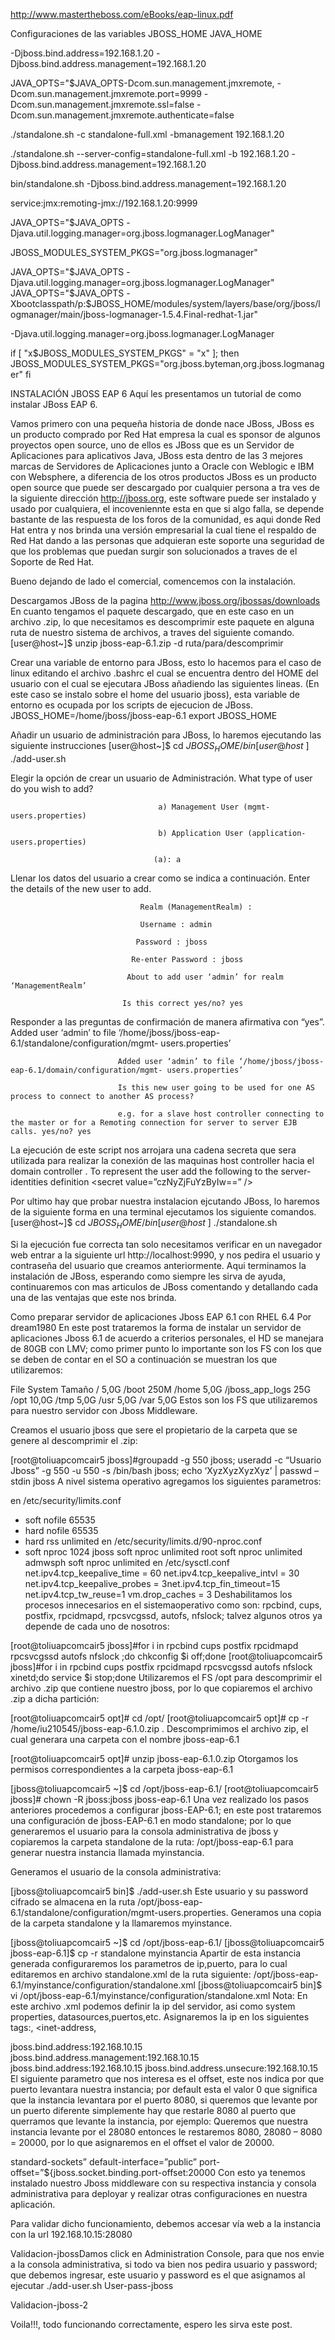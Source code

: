 http://www.mastertheboss.com/eBooks/eap-linux.pdf


Configuraciones de las variables JBOSS_HOME JAVA_HOME

-Djboss.bind.address=192.168.1.20 -Djboss.bind.address.management=192.168.1.20

JAVA_OPTS="$JAVA_OPTS-Dcom.sun.management.jmxremote, -Dcom.sun.management.jmxremote.port=9999 -Dcom.sun.management.jmxremote.ssl=false -Dcom.sun.management.jmxremote.authenticate=false

./standalone.sh -c standalone-full.xml -bmanagement 192.168.1.20

./standalone.sh --server-config=standalone-full.xml -b 192.168.1.20 -Djboss.bind.address.management=192.168.1.20

bin/standalone.sh -Djboss.bind.address.management=192.168.1.20


service:jmx:remoting-jmx://192.168.1.20:9999

JAVA_OPTS="$JAVA_OPTS -Djava.util.logging.manager=org.jboss.logmanager.LogManager"

JBOSS_MODULES_SYSTEM_PKGS="org.jboss.logmanager"

JAVA_OPTS="$JAVA_OPTS -Djava.util.logging.manager=org.jboss.logmanager.LogManager"
JAVA_OPTS="$JAVA_OPTS -Xbootclasspath/p:$JBOSS_HOME/modules/system/layers/base/org/jboss/logmanager/main/jboss-logmanager-1.5.4.Final-redhat-1.jar"

-Djava.util.logging.manager=org.jboss.logmanager.LogManager

if [ "x$JBOSS_MODULES_SYSTEM_PKGS" = "x" ]; then
    JBOSS_MODULES_SYSTEM_PKGS="org.jboss.byteman,org.jboss.logmanager"
fi


INSTALACIÓN JBOSS EAP 6
Aquí les presentamos un tutorial de como instalar JBoss EAP 6.

Vamos primero con una pequeña historia de donde nace JBoss, JBoss es un producto comprado por Red Hat empresa la cual es sponsor de algunos proyectos open source, uno de ellos es JBoss que es un Servidor de Aplicaciones para aplicativos Java, JBoss esta dentro de las 3 mejores marcas de Servidores de Aplicaciones junto a Oracle con Weblogic e IBM con Websphere, a diferencia de los otros productos JBoss es un producto open source que puede ser descargado por cualquier persona a tra ves de la siguiente dirección http://jboss.org, este software puede ser instalado y usado por cualquiera, el incoveniennte esta en que si algo falla, se depende bastante de las respuesta de los foros de la comunidad, es aqui donde Red Hat entra y nos brinda una versión empresarial la cual tiene el respaldo de Red Hat dando a las personas que adquieran este soporte una seguridad de que los problemas que puedan surgir son solucionados a traves de el Soporte de Red Hat.

Bueno dejando de lado el comercial, comencemos con la instalación.


Descargamos JBoss de la pagina http://www.jboss.org/jbossas/downloads
En cuanto tengamos el paquete descargado, que en este caso en un archivo .zip, lo que necesitamos es descomprimir este paquete en alguna ruta de nuestro sistema de archivos, a traves del siguiente comando.
               [user@host~]$ unzip jboss-eap-6.1.zip -d ruta/para/descomprimir

Crear una variable de entorno para JBoss, esto lo hacemos para el caso de linux editando el archivo .bashrc el cual se encuentra dentro del HOME del usuario con el cual se ejecutara  JBoss añadiendo las siguientes lineas. (En este caso se instalo sobre el home del usuario jboss), esta variable de entorno es ocupada por los scripts de ejecucion de JBoss.
               JBOSS_HOME=/home/jboss/jboss-eap-6.1
               export JBOSS_HOME 

Añadir un usuario de administración para JBoss, lo haremos ejecutando las siguiente instrucciones
               [user@host~]$ cd $JBOSS_HOME/bin
               [user@host~]$ ./add-user.sh

Elegir la opción de crear un usuario de Administración.
                                       What type of user do you wish to add?

                                     a) Management User (mgmt-users.properties)

                                     b) Application User (application-users.properties)

                                    (a): a

Llenar los datos del usuario a crear como se indica a continuación.
                                  Enter the details of the new user to add.

                                 Realm (ManagementRealm) :

                                 Username : admin

                                Password : jboss

                               Re-enter Password : jboss

                              About to add user ‘admin’ for realm ‘ManagementRealm’

                             Is this correct yes/no? yes

Responder a las preguntas de confirmación de manera afirmativa con “yes”.
                            Added user ‘admin’ to file ‘/home/jboss/jboss-eap-6.1/standalone/configuration/mgmt- users.properties’

                            Added user ‘admin’ to file ‘/home/jboss/jboss-eap-6.1/domain/configuration/mgmt- users.properties’

                            Is this new user going to be used for one AS process to connect to another AS process?

                            e.g. for a slave host controller connecting to the master or for a Remoting connection for server to server EJB calls. yes/no? yes

La ejecución de este script nos arrojara una cadena secreta que sera utilizada para realizar la conexión de las maquinas host controller hacia el domain controller .
                             To represent the user add the following to the server-identities definition <secret value=”czNyZjFuYzByIw==” />

Por ultimo hay que probar nuestra instalacion ejcutando JBoss, lo haremos de la siguiente forma en una terminal ejecutamos los siguiente comandos.
               [user@host~]$ cd $JBOSS_HOME/bin
               [user@host~]$ ./standalone.sh

Si la ejecución fue correcta tan solo necesitamos verificar en un navegador web entrar a la siguiente url http://localhost:9990, y nos pedira el usuario y contraseña del usuario que creamos anteriormente.
Aqui terminamos la instalación de JBoss, esperando como siempre les sirva de ayuda, continuaremos con mas articulos de JBoss comentando y detallando cada una de las ventajas que este nos brinda.



Como preparar servidor de aplicaciones Jboss EAP 6.1 con RHEL 6.4
Por dream1980
En este post trataremos la forma de instalar un servidor de aplicaciones Jboss 6.1 de acuerdo a criterios personales, el HD se manejara de 80GB con LMV; como primer punto lo importante son los FS con los que se deben de contar en el SO a continuación se muestran los que utilizaremos:

File System	Tamaño
/	5,0G
/boot	250M
/home	5,0G
/jboss_app_logs	25G
/opt	10,0G
/tmp	5,0G
/usr	5,0G
/var	5,0G
Estos son los FS que utilizaremos para nuestro servidor con Jboss Middleware.

Creamos el usuario jboss que sere el propietario de la carpeta que se genere al descomprimir el .zip:

[root@toliuapcomcair5 jboss]#groupadd -g 550 jboss; useradd -c “Usuario Jboss” -g 550 -u 550 -s /bin/bash jboss; echo ‘XyzXyzXyzXyz’ | passwd –stdin jboss
A nivel sistema operativo agregamos los siguientes parametros:

en /etc/security/limits.conf
* soft nofile 65535
* hard nofile 65535
* hard rss unlimited
en /etc/security/limits.d/90-nproc.conf
* soft nproc 1024
jboss soft nproc unlimited
root soft nproc unlimited
admwsph soft nproc unlimited
en /etc/sysctl.conf
net.ipv4.tcp_keepalive_time = 60
net.ipv4.tcp_keepalive_intvl = 30
net.ipv4.tcp_keepalive_probes = 3net.ipv4.tcp_fin_timeout=15
net.ipv4.tcp_tw_reuse=1
vm.drop_caches = 3
Deshabilitamos los procesos innecesarios en el sistemaoperativo como son: rpcbind, cups, postfix, rpcidmapd, rpcsvcgssd, autofs, nfslock; talvez algunos otros ya depende de cada uno de nosotros:

[root@toliuapcomcair5 jboss]#for i in rpcbind cups postfix rpcidmapd rpcsvcgssd autofs nfslock ;do chkconfig $i off;done
[root@toliuapcomcair5 jboss]#for i in rpcbind cups postfix rpcidmapd rpcsvcgssd autofs nfslock xinetd;do service $i stop;done
Utilizaremos el FS /opt para descomprimir el archivo .zip que contiene nuestro jboss, por lo que copiaremos el archivo .zip a dicha partición:

[root@toliuapcomcair5 opt]# cd /opt/
[root@toliuapcomcair5 opt]# cp -r /home/iu210545/jboss-eap-6.1.0.zip .
Descomprimimos el archivo zip, el cual generara una carpeta con el nombre jboss-eap-6.1

[root@toliuapcomcair5 opt]# unzip jboss-eap-6.1.0.zip
Otorgamos los permisos correspondientes a la carpeta jboss-eap-6.1

[jboss@toliuapcomcair5 ~]$ cd /opt/jboss-eap-6.1/
[root@toliuapcomcair5 jboss]# chown -R jboss:jboss jboss-eap-6.1
Una vez realizado los pasos anteriores procedemos a configurar jboss-EAP-6.1; en este post trataremos una configuración de jboss-EAP-6.1 en modo standalone; por lo que generaremos el usuario para la consola administrativa de jboss y copiaremos la carpeta standalone de la ruta: /opt/jboss-eap-6.1 para generar nuestra instancia llamada myinstancia.

Generamos el usuario de la consola administrativa:

[jboss@toliuapcomcair5 bin]$ ./add-user.sh
Este usuario y su password cifrado se almacena en la ruta /opt/jboss-eap-6.1/standalone/configuration/mgmt-users.properties.
Generamos una copia de la carpeta standalone y la llamaremos myinstance.

[jboss@toliuapcomcair5 ~]$ cd /opt/jboss-eap-6.1/
[jboss@toliuapcomcair5 jboss-eap-6.1]$ cp -r standalone myinstancia
Apartir de esta instancia generada configuraremos los parametros de ip,puerto, para lo cual editaremos en archivo standalone.xml de la ruta siguiente: /opt/jboss-eap-6.1/myinstance/configuration/standalone.xml
[jboss@toliuapcomcair5 bin]$ vi /opt/jboss-eap-6.1/myinstance/configuration/standalone.xml
Nota: En este archivo .xml podemos definir la ip del servidor, asi como system properties, datasources,puertos,etc.
Asignaremos la ip en los siguientes tags:, <inet-address,

jboss.bind.address:192.168.10.15
jboss.bind.address.management:192.168.10.15
jboss.bind.address:192.168.10.15
jboss.bind.address.unsecure:192.168.10.15
El siguiente parametro que nos interesa es el offset, este nos indica por que puerto levantara nuestra instancia; por default esta el valor 0 que significa que la instancia levantara por el puerto 8080, si queremos que levante por un puerto diferente simplemente hay que restarle 8080 al puerto que querramos que levante la instancia, por ejemplo: Queremos que nuestra instancia levante por el 28080 entonces le restaremos 8080, 28080 – 8080 = 20000, por lo que asignaremos en el offset el valor de 20000.

standard-sockets” default-interface=”public” port-offset=”${jboss.socket.binding.port-offset:20000
Con esto ya tenemos instalado nuestro Jboss middleware con su respectiva instancia y consola administrativa para deployar y realizar otras configuraciones en nuestra aplicación.

Para validar dicho funcionamiento, debemos accesar vía web a la instancia con la url 192.168.10.15:28080

Validacion-jbossDamos click en Administration Console, para que nos envie a la consola administrativa, si todo va bien nos pedira usuario y password; que debemos ingresar, este usuario y password es el que asignamos al ejecutar ./add-user.sh
User-pass-jboss

Validacion-jboss-2

Voila!!!, todo funcionando correctamente, espero les sirva este post.


